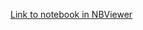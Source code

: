 [Link to notebook in NBViewer](https://nbviewer.jupyter.org/github/Rizwan-Ishaq/SocialGraphPage/blob/master/notebook/notebook_final.ipynb)
